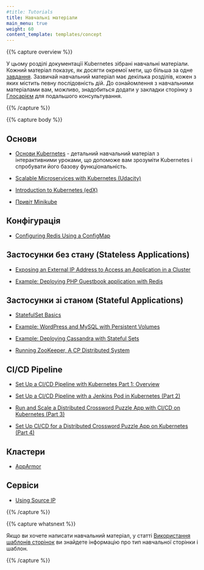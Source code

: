 ```yaml
---
#title: Tutorials
title: Навчальні матеріали
main_menu: true
weight: 60
content_template: templates/concept
---
```


{{% capture overview %}}

<!--This section of the Kubernetes documentation contains tutorials.
A tutorial shows how to accomplish a goal that is larger than a single
[task](/docs/tasks/). Typically a tutorial has several sections,
each of which has a sequence of steps.
Before walking through each tutorial, you may want to bookmark the
[Standardized Glossary](/docs/reference/glossary/) page for later references.
-->
У цьому розділі документації Kubernetes зібрані навчальні матеріали. Кожний матеріал показує, як досягти окремої мети, що більша за одне [завдання](/docs/tasks/). Зазвичай навчальний матеріал має декілька розділів, кожен з яких містить певну послідовність дій. До ознайомлення з навчальними матеріалами вам, можливо, знадобиться додати у закладки сторінку з
[Глосарієм](/docs/reference/glossary/) для подальшого консультування.

{{% /capture %}}

{{% capture body %}}

<!--## Basics
-->
## Основи

<!--* [Kubernetes Basics](/docs/tutorials/kubernetes-basics/) is an in-depth interactive tutorial that helps you understand the Kubernetes system and try out some basic Kubernetes features.
-->
* [Основи Kubernetes](/docs/tutorials/kubernetes-basics/) - детальний навчальний матеріал з інтерактивними уроками, що допоможе вам зрозуміти Kubernetes і спробувати його базову функціональність.

* [Scalable Microservices with Kubernetes (Udacity)](https://www.udacity.com/course/scalable-microservices-with-kubernetes--ud615)

* [Introduction to Kubernetes (edX)](https://www.edx.org/course/introduction-kubernetes-linuxfoundationx-lfs158x#)

* [Привіт Minikube](/docs/tutorials/hello-minikube/)

<!--## Configuration
-->
## Конфігурація

* [Configuring Redis Using a ConfigMap](/docs/tutorials/configuration/configure-redis-using-configmap/)

## Застосунки без стану (Stateless Applications)

* [Exposing an External IP Address to Access an Application in a Cluster](/docs/tutorials/stateless-application/expose-external-ip-address/)

* [Example: Deploying PHP Guestbook application with Redis](/docs/tutorials/stateless-application/guestbook/)

## Застосунки зі станом (Stateful Applications)

* [StatefulSet Basics](/docs/tutorials/stateful-application/basic-stateful-set/)

* [Example: WordPress and MySQL with Persistent Volumes](/docs/tutorials/stateful-application/mysql-wordpress-persistent-volume/)

* [Example: Deploying Cassandra with Stateful Sets](/docs/tutorials/stateful-application/cassandra/)

* [Running ZooKeeper, A CP Distributed System](/docs/tutorials/stateful-application/zookeeper/)

## CI/CD Pipeline

* [Set Up a CI/CD Pipeline with Kubernetes Part 1: Overview](https://www.linux.com/blog/learn/chapter/Intro-to-Kubernetes/2017/5/set-cicd-pipeline-kubernetes-part-1-overview)

* [Set Up a CI/CD Pipeline with a Jenkins Pod in Kubernetes (Part 2)](https://www.linux.com/blog/learn/chapter/Intro-to-Kubernetes/2017/6/set-cicd-pipeline-jenkins-pod-kubernetes-part-2)

* [Run and Scale a Distributed Crossword Puzzle App with CI/CD on Kubernetes (Part 3)](https://www.linux.com/blog/learn/chapter/intro-to-kubernetes/2017/6/run-and-scale-distributed-crossword-puzzle-app-cicd-kubernetes-part-3)

* [Set Up CI/CD for a Distributed Crossword Puzzle App on Kubernetes (Part 4)](https://www.linux.com/blog/learn/chapter/intro-to-kubernetes/2017/6/set-cicd-distributed-crossword-puzzle-app-kubernetes-part-4)

## Кластери

* [AppArmor](/docs/tutorials/clusters/apparmor/)

## Сервіси

* [Using Source IP](/docs/tutorials/services/source-ip/)

{{% /capture %}}

{{% capture whatsnext %}}

<!--If you would like to write a tutorial, see
[Using Page Templates](/docs/home/contribute/page-templates/)
for information about the tutorial page type and the tutorial template.
-->
Якщо ви хочете написати навчальний матеріал, у статті
[Використання шаблонів сторінок](/docs/home/contribute/page-templates/)
ви знайдете інформацію про тип навчальної сторінки і шаблон.

{{% /capture %}}
